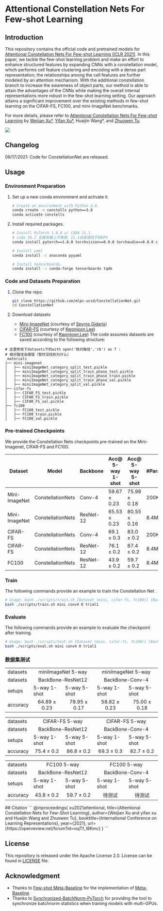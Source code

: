 # Attentional Constellation Nets For Few-shot Learning

## Introduction
This repository contains the official code and pretrained models for [Attentional Constellation Nets For Few-shot Learning (ICLR 2021)](https://openreview.net/pdf?id=vujTf_I8Kmc). In this paper, we tackle the few-shot learning problem and make an effort to enhance structured features by expanding CNNs with a constellation model, which performs cell feature clustering and encoding with a dense part representation; the relationships among the cell features are further modeled by an attention mechanism. With the additional constellation branch to increase the awareness of object parts, our method is able to attain the advantages of the CNNs while making the overall internal representations more robust in the few-shot learning setting. Our approach attains a significant improvement over the existing methods in few-shot learning on the CIFAR-FS, FC100, and mini-ImageNet benchmarks.


For more details, please refer to [Attentional Constellation Nets For Few-shot Learning](https://openreview.net/pdf?id=vujTf_I8Kmc) by [Weijian Xu*](https://weijianxu.com/), [Yifan Xu*](https://yfxu.com/), Huaijin Wang*, and [Zhuowen Tu](https://pages.ucsd.edu/~ztu/).


<img src="./fig/ConstellationNets.svg">


## Changelog

09/17/2021: Code for ConstellationNet are released.

## Usage


### Environment Preparation
1. Set up a new conda environment and activate it.
   ```bash
   # Create an environment with Python 3.8.
   conda create -n constells python==3.8
   conda activate constells
   ```

2. Install required packages.
   ```bash
   # Install PyTorch 1.8.0 w/ CUDA 11.1.
   # cuda 10.2 在服务器上不报错，11.1会报错找不到GPU
   conda install pytorch==1.8.0 torchvision==0.9.0 torchaudio==0.8.0 cudatoolkit=10.2 -c pytorch -c conda-forge

   # Install yaml
   conda install -c anaconda pyyaml

   # Install tensorboardx.
   conda install -c conda-forge tensorboardx tqdm
   ```

### Code and Datasets Preparation
1. Clone the repo.
   ```bash
   git clone https://github.com/mlpc-ucsd/ConstellationNet.git
   cd ConstellationNet
   ```

2. Download datasets
   - [Mini-ImageNet](https://drive.google.com/file/d/1fJAK5WZTjerW7EWHHQAR9pRJVNg1T1Y7/view?usp=sharing) (courtesy of [Spyros Gidaris](https://github.com/gidariss/FewShotWithoutForgetting))
   - [CIFAR-FS](https://drive.google.com/file/d/1GjGMI0q3bgcpcB_CjI40fX54WgLPuTpS/view?usp=sharing) (courtesy of [Kwonjoon Lee](https://github.com/kjunelee/MetaOptNet))
   - [FC100](https://drive.google.com/file/d/1_ZsLyqI487NRDQhwvI7rg86FK3YAZvz1/view?usp=sharing) (courtesy of [Kwonjoon Lee](https://github.com/kjunelee/MetaOptNet))
   The code assumes datasets are saved according to the following structure:
   
```
# 这里修改下datasets下的with open('绝对路径','rb') as f :
# 相对路径会报错（暂时没找到为什么）
 materials
├── mini-imagenet
│   ├── miniImageNet_category_split_test.pickle
│   ├── miniImageNet_category_split_train_phase_test.pickle
│   ├── miniImageNet_category_split_train_phase_train.pickle
│   ├── miniImageNet_category_split_train_phase_val.pickle
│   ├── miniImageNet_category_split_val.pickle
├── cifar-fs
│   ├── CIFAR_FS_test.pickle
│   ├── CIFAR_FS_train.pickle
│   ├── CIFAR_FS_val.pickle
├── fc100
│   ├── FC100_test.pickle
│   ├── FC100_train.pickle
│   ├── FC100_val.pickle

```


### Pre-trained Checkpoints

We provide the Constellation Nets checkpoints pre-trained on the Mini-Imagenet, CIFAR-FS and FC100.


| Dataset | Model| Backbone | Acc@ 5-way 1-shot | Acc@ 5-way 5-shot| #Params | SHA-256 (first 8 chars) | URL |
| --- | --- | --- | --- | --- | --- | --- | --- |
| Mini-ImageNet | ConstellationNets | Conv-4 | 59.67 ± 0.23 | 75.98 ± 0.18 | 200K | d76075a5  | [model](https://vcl.ucsd.edu/constellation/mini_conv4/max-f-va.pth)  |
| Mini-ImageNet | ConstellationNets | ResNet-12 | 65.53 ± 0.23 | 80.55 ± 0.16 | 8.4M | cf716d90 | [model](https://vcl.ucsd.edu/constellation/mini_res12/max-f-va.pth)  |
| CIFAR-FS | ConstellationNets | Conv-4 | 69.1 ± 0.3 | 83.0 ± 0.2 | 200K | 4ea590f9 | [model](https://vcl.ucsd.edu/constellation/cifar_conv4/max-f-va.pth)  |
| CIFAR-FS | ConstellationNets | ResNet-12 | 76.1 ± 0.2 | 87.4 ± 0.2 | 8.4M | dc5d56fa|[model](https://vcl.ucsd.edu/constellation/cifar_res12/max-f-va.pth)  |
| FC100 | ConstellationNets | ResNet-12 | 43.9 ± 0.2 | 59.7 ± 0.2 | 8.4M | d9a829f7 | [model](https://vcl.ucsd.edu/constellation/fc100_res12/max-f-va.pth)|


   
### Train
   The following commands provide an example to train the Constellation Net .
   ```bash
   # Usage: bash ./scripts/train.sh [Dataset (mini, cifar-fs, fc100)] [Backbone (conv4, res12)] [GPU index] [Tag]
   bash ./scripts/train.sh mini conv4 0 trial1
   ```

### Evaluate
   The following commands provide an example to evaluate the checkpoint after training.
   ```bash
   # Usage: bash ./scripts/test.sh [Dataset (mini, cifar-fs, fc100)] [Backbone (conv4, res12)] [GPU index] [Tag]
   bash ./scripts/eval.sh mini conv4 0 trial1
   ```
### 数据集测试


<table>
  <tr>
    <td>datasets</td>
    <td colspan="2" align="center">miniImageNet 5-way</td>
    <td colspan="2" align="center">miniImageNet 5-way</td>
  </tr>
  <tr>
    <td>datasets</td>
    <td colspan="2" align="center">BackBone-ResNet12</td>
    <td colspan="2" align="center">BackBone-Conv-4</td>
  </tr>
  <tr>
    <td>setups</td>
    <td>5-way 1-shot </td>
    <td>5-way 5-shot </td>
    <td>5-way 1-shot </td>
    <td>5-way 5-shot </td>
  </tr>
  <tr>
    <td>accuracy</td>
    <td align="center">64.89 ± 0.23</td>
    <td align="center">79.95 ± 0.17</td>
    <td align="center">58.82 ± 0.23</td>
    <td align="center">75.00 ± 0.18</td>
   </tr>

</table>

<table>
  <tr>
    <td>datasets</td>
    <td colspan="2" align="center">CIFAR-FS 5-way</td>
    <td colspan="2" align="center">CIFAR-FS 5-way</td>
  </tr>
  <tr>
    <td>datasets</td>
    <td colspan="2" align="center">BackBone-ResNet12</td>
    <td colspan="2" align="center">BackBone-Conv-4</td>
  </tr>
  <tr>
    <td>setups</td>
    <td>5-way 1-shot </td>
    <td>5-way 5-shot </td>
    <td>5-way 1-shot </td>
    <td>5-way 5-shot </td>
  </tr>
  <tr>
    <td>accuracy</td>
    <td align="center">75.4 ± 0.2</td>
    <td align="center">86.8 ± 0.2</td>
    <td align="center">69.3 ± 0.3</td>
    <td align="center">82.7 ± 0.2</td>
   </tr>
</table>

<table>
  <tr>
    <td>datasets</td>
    <td colspan="2" align="center">FC100 5-way</td>
    <td colspan="2" align="center">FC100 5-way</td>
  </tr>
  <tr>
    <td>datasets</td>
    <td colspan="2" align="center">BackBone-ResNet12</td>
    <td colspan="2" align="center">BackBone-Conv-4</td>
  </tr>
  <tr>
    <td>setups</td>
    <td>5-way 1-shot </td>
    <td>5-way 5-shot </td>
    <td>5-way 1-shot </td>
    <td>5-way 5-shot </td>
  </tr>
  <tr>
    <td>accuracy</td>
    <td align="center">43.8 ± 0.2</td>
    <td align="center">59.7 ± 0.2</td>
    <td align="center">待测试</td>
    <td align="center">待测试</td>
   </tr>
</table>
## Citation
```
@inproceedings{
xu2021attentional,
title={Attentional Constellation Nets for Few-Shot Learning},
author={Weijian Xu and yifan xu and Huaijin Wang and Zhuowen Tu},
booktitle={International Conference on Learning Representations},
year={2021},
url={https://openreview.net/forum?id=vujTf_I8Kmc}
}
```

## License
This repository is released under the Apache License 2.0. License can be found in [LICENSE](LICENSE) file.

## Acknowledgment
- Thanks to [Few-shot Meta-Baseline](https://github.com/yinboc/few-shot-meta-baseline) for the implementation of [Meta-Baseline](https://arxiv.org/pdf/2003.04390.pdf)
- Thanks to [Synchronized-BatchNorm-PyTorch](https://github.com/vacancy/Synchronized-BatchNorm-PyTorch) for providing the tool to synchronize batchnorm statistics when training models with multi-GPUs.
